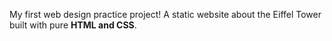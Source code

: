 My first web design practice project! A static website about the Eiffel Tower built with pure **HTML and CSS**.  
